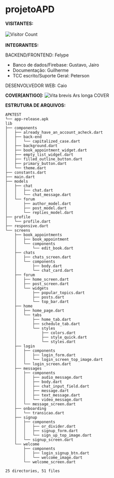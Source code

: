 # projetoAPD
**VISITANTES:**
<br>
<br>
![Visitor Count](https://profile-counter.glitch.me/FelypeInvictus.projetoAPD/count.svg)
<br>
<br>
**INTEGRANTES:**


BACKEND/FRONTEND:
Felype


- Banco de dados/Firebase: Gustavo, Jairo
- Documentação: Guilherme
- TCC escrito/Suporte Geral: Peterson


DESENVOLVEDOR WEB:
Caio


**COVER[ANTIGO]:**
![Vita brevis Ars longa  COVER](https://user-images.githubusercontent.com/89306240/192055411-071b9599-1ee5-4f14-a5bb-b1607f7bb26e.jpg)

**ESTRUTURA DE ARQUIVOS:**

```
APKTEST
└── app-release.apk
lib
├── components
│   ├── already_have_an_account_acheck.dart
│   ├── back-end
│   │   └── capitalized_case.dart
│   ├── background.dart
│   ├── book_appointment_widget.dart
│   ├── empty_list_widget.dart
│   ├── filled_outline_button.dart
│   ├── primary_button.dart
│   └── theme.dart
├── constants.dart
├── main.dart
├── models
│   ├── chat
│   │   ├── chat.dart
│   │   └── chat_message.dart
│   └── forum
│       ├── author_model.dart
│       ├── post_model.dart
│       └── replies_model.dart
├── profile
│   └── profile.dart
├── responsive.dart
└── screens
    ├── book_appointments
    │   ├── book_appointment
    │   └── components
    │       └── edit_book.dart
    ├── chats
    │   ├── chats_screen.dart
    │   └── components
    │       ├── body.dart
    │       └── chat_card.dart
    ├── forum
    │   ├── home_screen.dart
    │   ├── post_screen.dart
    │   └── widgets
    │       ├── popular_topics.dart
    │       ├── posts.dart
    │       └── top_bar.dart
    ├── home
    │   ├── home_page.dart
    │   └── tabs
    │       ├── home_tab.dart
    │       ├── schedule_tab.dart
    │       └── styles
    │           ├── colors.dart
    │           ├── style_quick.dart
    │           └── styles.dart
    ├── login
    │   ├── components
    │   │   ├── login_form.dart
    │   │   └── login_screen_top_image.dart
    │   └── login_screen.dart
    ├── messages
    │   ├── components
    │   │   ├── audio_message.dart
    │   │   ├── body.dart
    │   │   ├── chat_input_field.dart
    │   │   ├── message.dart
    │   │   ├── text_message.dart
    │   │   └── video_message.dart
    │   └── message_screen.dart
    ├── onboarding
    │   └── transicao.dart
    ├── signup
    │   ├── components
    │   │   ├── or_divider.dart
    │   │   ├── signup_form.dart
    │   │   └── sign_up_top_image.dart
    │   └── signup_screen.dart
    └── welcome
        ├── components
        │   ├── login_signup_btn.dart
        │   └── welcome_image.dart
        └── welcome_screen.dart

25 directories, 51 files

```
